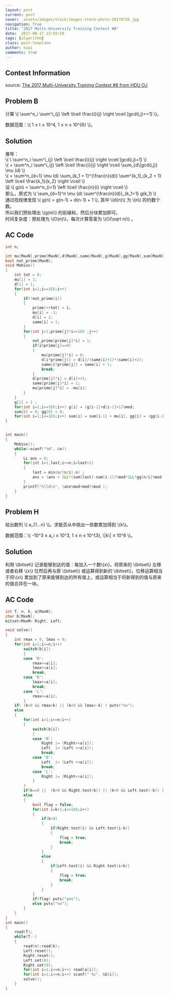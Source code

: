 ```yaml
---
layout: post
current: post
cover:  assets/images/stock/images-stock-photo-20170726.jpg
navigation: True
title: "2017 Multi-University Training Contest #8"
date:  2017-08-17 23:59:59
tags: [algorithm]
class: post-template
author: kiwi
comments: true
---
```


## Contest Information

source: [The 2017 Multi-University Training Contest #8 from HDU OJ](http://acm.hdu.edu.cn/search.php?field=problem&key=2017+Multi-University+Training+Contest+-+Team+8&source=1&searchmode=source)

## Problem B

计算 \\( \\sum^n\_i \\sum^i\_{j} \\left \\lceil \\frac{i}{j} \\right \\rceil [gcd(i,j)==1] \\)。  <br>

数据范围：\\( 1 ≤ t ≤ 10^4, 1 ≤ n ≤ 10^{6} \\)。 <br>

## Solution 

推导：<br>
\\( \\ \\sum^n\_i \\sum^i\_{j} \left \lceil \\frac{i}{j} \right \rceil [gcd(i,j)=1] \\) <br>
\\( = \\sum^n\_i \\sum^i\_{j} \left \lceil \\frac{i}{j} \right \rceil \\sum\_{d\\|gcd(i,j)} \mu (d) \\)<br>
\\( = \\sum^n\_{d=1} \\mu (d) \\sum\_{k\_1 = 1}^{\\frac{n}{d}} \\sum^{k\_1}\_{k\_2 = 1} \left \lceil \\frac{k\_1}{k\_2} \right \rceil  \\)<br>
设 \\( g(n) = \\sum^n\_{i=1} \left \lceil \\frac{n}{i} \right \rceil \\)<br>
那么，原式为 \\( \\sum\_{d=1}^n \mu (d) \\sum^{\\frac{n}{d}}\_{k\_1=1}  g(k\_1) \\)<br>
通过找规律发现 \\( g(n) = g(n-1) + d(n-1) + 1 \\), 其中 \\(d(n)\\) 为 \\(n\\) 的约数个数。<br>
所以我们预处理出 \\(g(n)\\) 的前缀和，然后分块累加即可。<br>
时间复杂度：预处理为 \\(O(n)\\)，每次计算答案为 \\(O(\\sqrt n)\\) 。<br>


## AC Code
```c++
int n;

int mu[MaxN],prime[MaxN],d[MaxN],same[MaxN],g[MaxN],gg[MaxN],sum[MaxN];
bool not_prime[MaxN];
void Mobius()
{
    int tot = 0;
    mu[1] = 1;
    d[1] = 1;
    for(int i=2;i<=1E6;i++)
    {
        if(!not_prime[i])
        {
            prime[++tot] = i;
            mu[i] = -1;
            d[i] = 2;
            same[i] = 1;
        }
        for(int j=1;prime[j]*i<=1E6 ;j++)
        {
            not_prime[prime[j]*i] = 1;
            if(i%prime[j]==0)
            {
                mu[prime[j]*i] = 0;
                d[i*prime[j]] = d[i]/(same[i]+1)*(same[i]+2);
                same[i*prime[j]] = same[i] + 1;
                break;
            }
            d[prime[j]*i] = d[i]<<1;
            same[prime[j]*i] = 1;
            mu[prime[j]*i] = -mu[i];
        }
    }
    g[1] = 1 ;
    for(int i=2;i<=1E6;i++) g[i] = (g[i-1]+d[i-1]+1)%mod;
    sum[0] = 0; gg[0] = 0;
    for(int i=1;i<=1E6;i++) sum[i] = sum[i-1] + mu[i], gg[i] = (gg[i-1]+g[i])%mod;
}


int main()
{
    Mobius();
    while(~scanf("%d", &n))
    {
        LL ans = 0;
        for(int i=1,last;i<=n;i=last+1)
        {
            last = min(n/(n/i),n) ;
            ans = (ans + 1LL*(sum[last]-sum[i-1])%mod*1LL*gg[n/i]%mod )%mod;
        }
        printf("%lld\n", (ans%mod+mod)%mod );
    }
}
```

## Problem H

给出数列 \\( a\_{1...n} \\)。求能否从中挑出一些数累加得到 \\(k\\)。 <br>

数据范围：\\( -10^3 ≤ a\_i ≤ 10^3, 1 ≤ n ≤ 10^{3}, \\|k\\| ≤ 10^6 \\)。 <br>

## Solution 

利用 \\(bitset\\) 记录能够到达的值：每加入一个数\\(x\\)，将原来的 \\(bitset\\) 左移或者右移 \\(x\\) 位然后再与原 \\(bitset\\) 或运算得到新的 \\(bitset\\)，位移运算相当于将\\(x\\) 累加到了原来能够到达的所有值上，或运算相当于将新得到的值与原来的值合并在一块。

## AC Code
```c++
int T, n, k, a[MaxN];
char b[MaxN];
bitset<MaxM> Right, Left;

void solve()
{
    int rmax = 0, lmax = 0;
    for(int i=1;i<=n;i++)
        switch(b[i])
        {
        case 'N':
            rmax+=a[i];
            lmax+=a[i];
            break;
        case 'D':
            lmax+=a[i];
            break;
        case 'L':
            rmax+=a[i];
        }
    if( (k>0 && rmax<k) || (k<0 && lmax<-k) ) puts("no");
    else
    {
        for(int i=1;i<=n;i++)
        {
            switch(b[i])
            {
            case 'N':
                Right |= (Right<<a[i]);
                Left  |= (Left <<a[i]);
                break;
            case 'D':
                Left  |= (Left <<a[i]);
                break;
            case 'L':
                Right |= (Right<<a[i]);
            }
        }
        if(k==0 ||  (k>0 && Right.test(k)) || (k<0 && Left.test(-k)) ) puts("yes");
        else 
        {
            bool flag = false;
            for(int i=k+1;i<=1E6;i++)
            {
                if(k>0)
                {
                    if(Right.test(i) && Left.test(i-k)) 
                    {
                        flag = true;
                        break;
                    }
                }
                else
                {
                    if(Left.test(i) && Right.test(i+k)) 
                    {
                        flag = true;
                        break;
                    }
                }
            }
            if(flag) puts("yes");
            else puts("no");
        }
    }
}
int main()
{
    read(T);
    while(T--)
    {
        read(n);read(k);
        Left.reset();
        Right.reset();
        Left.set(0);
        Right.set(0);
        for(int i=1;i<=n;i++) read(a[i]);
        for(int i=1;i<=n;i++) scanf(" %c", &b[i]);
        solve();
    }
}
```